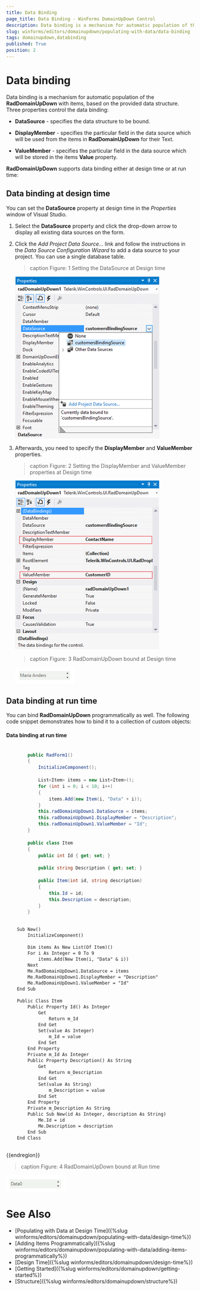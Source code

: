 ```yaml
---
title: Data Binding
page_title: Data Binding - WinForms DomainUpDown Control
description: Data binding is a mechanism for automatic population of the WinForms DomainUpDown with items, based on the provided data structure.  
slug: winforms/editors/domainupdown/populating-with-data/data-binding
tags: domainupdown,databinding
published: True
position: 2 
---
```

 
# Data binding
 
Data binding is a mechanism for automatic population of the **RadDomainUpDown** with items, based on the provided data structure. Three properties control the data binding:

* __DataSource__ - specifies the data structure to be bound.
          
* __DisplayMember__ - specifies the particular field in the data source which will be used from the items in **RadDomainUpDown** for their Text.
          
* __ValueMember__ - specifies the particular field in the data source which will be stored in the items **Value** property.
          
**RadDomainUpDown** supports data binding either at design time or at run time:

## Data binding at design time

You can set the **DataSource** property at design time in the *Properties* window of Visual Studio.

1. Select the **DataSource** property and click the drop-down arrow to display all existing data sources on the form. 

1. Click the *Add Project Data Source…* link and follow the instructions in the *Data Source Configuration Wizard*  to add a data source to your project. You can use a single database table. 

	>caption Figure: 1 Setting the DataSource at Design time

	![domainupdown-populating-with-data-data-binding 001](images/domainupdown-populating-with-data-data-binding001.png)

1. Afterwards, you need to specify the __DisplayMember__ and __ValueMember__ properties.

	>caption Figure: 2 Setting the DisplayMember and ValueMember properties at Design time

	![domainupdown-populating-with-data-data-binding 002](images/domainupdown-populating-with-data-data-binding002.png)

	>caption Figure: 3 RadDomainUpDown bound at Design time

	![domainupdown-populating-with-data-data-binding 003](images/domainupdown-populating-with-data-data-binding003.gif)

## Data binding at run time

You can bind **RadDomainUpDown** programmatically as well. The following code snippet demonstrates how to bind it to a collection of custom objects:

#### Data binding at run time 



````C#

        public RadForm1()
        {
            InitializeComponent();

            List<Item> items = new List<Item>();
            for (int i = 0; i < 10; i++)
            {
                items.Add(new Item(i, "Data" + i));
            }
            this.radDomainUpDown1.DataSource = items;
            this.radDomainUpDown1.DisplayMember = "Description";
            this.radDomainUpDown1.ValueMember = "Id";
        }

        public class Item
        {
            public int Id { get; set; }

            public string Description { get; set; }

            public Item(int id, string description)
            {
                this.Id = id;
                this.Description = description;
            }
        }

````
````VB.NET

    Sub New()
        InitializeComponent()

        Dim items As New List(Of Item)()
        For i As Integer = 0 To 9
            items.Add(New Item(i, "Data" & i))
        Next
        Me.RadDomainUpDown1.DataSource = items
        Me.RadDomainUpDown1.DisplayMember = "Description"
        Me.RadDomainUpDown1.ValueMember = "Id"
    End Sub

    Public Class Item
        Public Property Id() As Integer
            Get
                Return m_Id
            End Get
            Set(value As Integer)
                m_Id = value
            End Set
        End Property
        Private m_Id As Integer
        Public Property Description() As String
            Get
                Return m_Description
            End Get
            Set(value As String)
                m_Description = value
            End Set
        End Property
        Private m_Description As String
        Public Sub New(id As Integer, description As String)
            Me.Id = id
            Me.Description = description
        End Sub
    End Class


````

{{endregion}} 
 
>caption Figure: 4 RadDomainUpDown bound at Run time

![domainupdown-populating-with-data-data-binding 004](images/domainupdown-populating-with-data-data-binding004.gif)

# See Also

* [Populating with Data at Design Time]({%slug winforms/editors/domainupdown/populating-with-data/design-time%})
* [Adding Items Programmatically]({%slug winforms/editors/domainupdown/populating-with-data/adding-items-programmatically%})
* [Design Time]({%slug winforms/editors/domainupdown/design-time%}) 
* [Getting Started]({%slug winforms/editors/domainupdown/getting-started%})
* [Structure]({%slug winforms/editors/domainupdown/structure%})